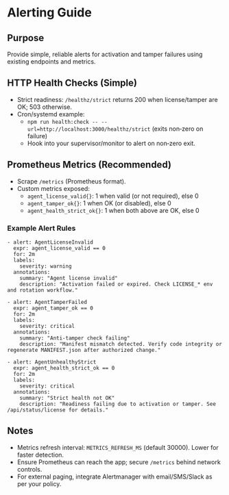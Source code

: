 # Alerting Guide

## Purpose
Provide simple, reliable alerts for activation and tamper failures using existing endpoints and metrics.

## HTTP Health Checks (Simple)
- Strict readiness: `/healthz/strict` returns 200 when license/tamper are OK; 503 otherwise.
- Cron/systemd example:
  - `npm run health:check -- --url=http://localhost:3000/healthz/strict` (exits non‑zero on failure)
  - Hook into your supervisor/monitor to alert on non‑zero exit.

## Prometheus Metrics (Recommended)
- Scrape `/metrics` (Prometheus format).
- Custom metrics exposed:
  - `agent_license_valid{}`: 1 when valid (or not required), else 0
  - `agent_tamper_ok{}`: 1 when OK (or disabled), else 0
  - `agent_health_strict_ok{}`: 1 when both above are OK, else 0

### Example Alert Rules
```
- alert: AgentLicenseInvalid
  expr: agent_license_valid == 0
  for: 2m
  labels:
    severity: warning
  annotations:
    summary: "Agent license invalid"
    description: "Activation failed or expired. Check LICENSE_* env and rotation workflow."

- alert: AgentTamperFailed
  expr: agent_tamper_ok == 0
  for: 2m
  labels:
    severity: critical
  annotations:
    summary: "Anti‑tamper check failing"
    description: "Manifest mismatch detected. Verify code integrity or regenerate MANIFEST.json after authorized change."

- alert: AgentUnhealthyStrict
  expr: agent_health_strict_ok == 0
  for: 2m
  labels:
    severity: critical
  annotations:
    summary: "Strict health not OK"
    description: "Readiness failing due to activation or tamper. See /api/status/license for details."
```

## Notes
- Metrics refresh interval: `METRICS_REFRESH_MS` (default 30000). Lower for faster detection.
- Ensure Prometheus can reach the app; secure `/metrics` behind network controls.
- For external paging, integrate Alertmanager with email/SMS/Slack as per your policy.
